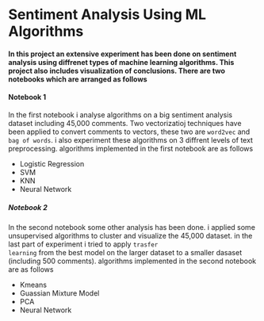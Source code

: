 # Sentiment Analysis Using ML Algorithms 

#### In this project an extensive experiment has been done on sentiment analysis using diffrenet types of machine learning algorithms. This project also includes visualization of conclusions. There are two notebooks which are arranged as follows


#### Notebook 1
In the first notebook i analyse algorithms on a big sentiment analysis dataset including 45,000 comments. Two vectorizatioj techniques have been applied to convert comments to vectors, these two are <code>word2vec</code> and <code>bag of words</code>. i also experiment these algorithms on 3 diffrent levels of text preprocessing. algorithms implemented in the first notebook are as follows

* Logistic Regression
* SVM
* KNN
* Neural Network


##### Notebook 2
In the second notebook some other analysis has been done. i applied some unsupervised algorithms to cluster and visualize the 45,000 dataset. in the last part of experiment i tried to apply <code>trasfer learning</code> from the best model on the larger dataset to a smaller dasaset (including 500 comments). algorithms implemented in the second notebook are as follows

* Kmeans
* Guassian Mixture Model
* PCA
* Neural Network
